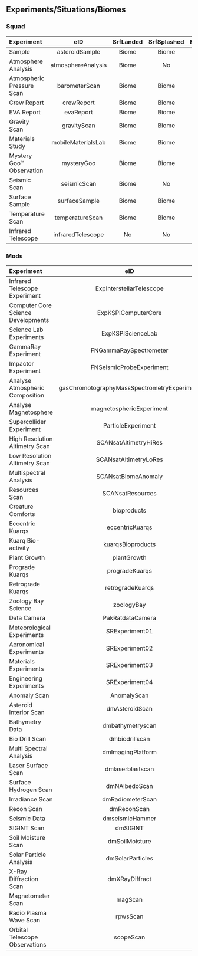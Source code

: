 ## Experiments/Situations/Biomes
### Squad

Experiment                | eID                | SrfLanded | SrfSplashed | FlyingLow | FlyingHigh | InSpaceLow | InSpaceHigh
:-------------------------|:------------------:|:---------:|:-----------:|:---------:|:----------:|:----------:|:-----------:
Sample                    | asteroidSample     | Biome     | Biome       | Biome     | Yes        | Yes        | Yes
Atmosphere Analysis       | atmosphereAnalysis | Biome     | No          | Biome     | Biome      | No         | No
Atmospheric Pressure Scan | barometerScan      | Biome     | Biome       | Yes       | Yes        | Yes        | Yes
Crew Report               | crewReport         | Biome     | Biome       | Biome     | Yes        | Yes        | Yes
EVA Report                | evaReport          | Biome     | Biome       | Biome     | Yes        | Biome      | Yes
Gravity Scan              | gravityScan        | Biome     | Biome       | No        | No         | Biome      | Biome
Materials Study           | mobileMaterialsLab | Biome     | Biome       | Yes       | Yes        | Yes        | Yes
Mystery Goo™ Observation  | mysteryGoo         | Biome     | Biome       | Yes       | Yes        | Yes        | Yes
Seismic Scan              | seismicScan        | Biome     | No          | No        | No         | No         | No
Surface Sample            | surfaceSample      | Biome     | Biome       | No        | No         | No         | No
Temperature Scan          | temperatureScan    | Biome     | Biome       | Biome     | Yes        | Yes        | Yes
Infrared Telescope        | infraredTelescope  | No        | No          | No        | No         | No         | Yes

### Mods

Experiment                         | eID                                         | SrfLanded | SrfSplashed | FlyingLow | FlyingHigh | InSpaceLow | InSpaceHigh
:----------------------------------|:-------------------------------------------:|:---------:|:-----------:|:---------:|:----------:|:----------:|:-----------:
Infrared Telescope Experiment      | ExpInterstellarTelescope                    | Yes       | Yes         | Yes       | Yes        | Yes        | Yes
Computer Core Science Developments | ExpKSPIComputerCore                         | Yes       | Yes         | Yes       | Yes        | Yes        | Yes
Science Lab Experiments            | ExpKSPIScienceLab                           | Yes       | Yes         | Yes       | Yes        | Yes        | Yes
GammaRay Experiment                | FNGammaRaySpectrometer                      | No        | No          | No        | No         | Yes        | No
Impactor Experiment                | FNSeismicProbeExperiment                    | Yes       | Yes         | Yes       | Yes        | Yes        | Yes
Analyse Atmospheric Composition    | gasChromotographyMassSpectrometryExperiment | Yes       | Yes         | Yes       | Yes        | No         | No
Analyse Magnetosphere              | magnetosphericExperiment                    | No        | No          | No        | No         | Yes        | Yes
Supercollider Experiment           | ParticleExperiment                          | No        | No          | No        | No         | Yes        | Yes
High Resolution Altimetry Scan     | SCANsatAltimetryHiRes                       | No        | No          | No        | No         | No         | No
Low Resolution Altimetry Scan      | SCANsatAltimetryLoRes                       | No        | No          | No        | No         | No         | No
Multispectral Analysis             | SCANsatBiomeAnomaly                         | No        | No          | No        | No         | No         | No
Resources Scan                     | SCANsatResources                            | No        | No          | No        | No         | No         | No
Creature Comforts                  | bioproducts                                 | Biome     | Biome       | No        | No         | Yes        | Yes
Eccentric Kuarqs                   | eccentricKuarqs                             | Biome     | Biome       | No        | No         | Yes        | Yes
Kuarq Bio-activity                 | kuarqsBioproducts                           | Biome     | Biome       | No        | No         | Yes        | Yes
Plant Growth                       | plantGrowth                                 | Biome     | Biome       | No        | No         | Yes        | Yes
Prograde Kuarqs                    | progradeKuarqs                              | Biome     | Biome       | No        | No         | Yes        | Yes
Retrograde Kuarqs                  | retrogradeKuarqs                            | Biome     | Biome       | No        | No         | Yes        | Yes
Zoology Bay Science                | zoologyBay                                  | Biome     | Biome       | Yes       | Yes        | Yes        | Yes
Data Camera                        | PakRatdataCamera                            | Biome     | Biome       | No        | No         | No         | No
Meteorological Experiments         | SRExperiment01                              | Biome     | Biome       | Biome     | Biome      | Biome      | Biome
Aeronomical Experiments            | SRExperiment02                              | Biome     | Biome       | Biome     | Biome      | Biome      | Biome
Materials Experiments              | SRExperiment03                              | Biome     | Biome       | Biome     | Biome      | Biome      | Biome
Engineering Experiments            | SRExperiment04                              | Biome     | Biome       | Biome     | Biome      | Biome      | Biome
Anomaly Scan                       | AnomalyScan                                 | No        | No          | No        | No         | No         | No
Asteroid Interior Scan             | dmAsteroidScan                              | No        | No          | No        | No         | No         | No
Bathymetry Data                    | dmbathymetryscan                            | No        | Biome       | No        | No         | No         | No
Bio Drill Scan                     | dmbiodrillscan                              | Biome     | No          | No        | No         | No         | No
Multi Spectral Analysis            | dmImagingPlatform                           | No        | No          | No        | No         | Biome      | Yes
Laser Surface Scan                 | dmlaserblastscan                            | Biome     | Biome       | No        | No         | No         | No
Surface Hydrogen Scan              | dmNAlbedoScan                               | Biome     | No          | No        | No         | No         | No
Irradiance Scan                    | dmRadiometerScan                            | No        | No          | No        | No         | No         | Yes
Recon Scan                         | dmReconScan                                 | No        | No          | No        | No         | Yes        | No
Seismic Data                       | dmseismicHammer                             | Biome     | No          | No        | No         | No         | No
SIGINT Scan                        | dmSIGINT                                    | No        | No          | No        | No         | Yes        | No
Soil Moisture Scan                 | dmSoilMoisture                              | No        | No          | No        | No         | Yes        | No
Solar Particle Analysis            | dmSolarParticles                            | No        | No          | No        | No         | Yes        | Yes
X-Ray Diffraction Scan             | dmXRayDiffract                              | Biome     | No          | No        | No         | No         | Nos
Magnetometer Scan                  | magScan                                     | Biome     | Yes         | No        | No         | Yes        | Yes
Radio Plasma Wave Scan             | rpwsScan                                    | No        | No          | No        | No         | Yes        | Yes
Orbital Telescope Observations     | scopeScan                                   | No        | No          | No        | No         | Biome      | Yes
